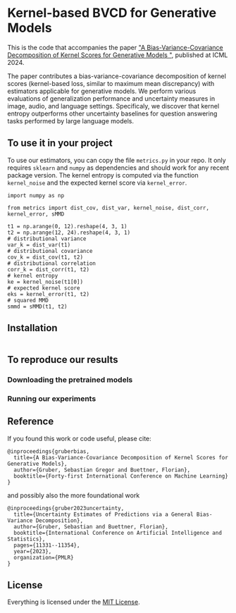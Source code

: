 # Kernel-based BVCD for Generative Models

This is the code that accompanies the paper ["A Bias-Variance-Covariance Decomposition of Kernel Scores for Generative Models
"](https://arxiv.org/abs/2310.05833), published at ICML 2024.

The paper contributes a bias-variance-covariance decomposition of kernel scores (kernel-based loss, similar to maximum mean discrepancy) with estimators applicable for generative models.
We perform various evaluations of generalization performance and uncertainty measures in image, audio, and language settings.
Specificaly, we discover that kernel entropy outperforms other uncertainty baselines for question answering tasks performed by large language models.

## To use it in your project

To use our estimators, you can copy the file `metrics.py` in your repo.
It only requires `sklearn` and `numpy` as dependencies and should work for any recent package version.
The kernel entropy is computed via the function `kernel_noise` and the expected kernel score via `kernel_error`.

```
import numpy as np

from metrics import dist_cov, dist_var, kernel_noise, dist_corr, kernel_error, sMMD

t1 = np.arange(0, 12).reshape(4, 3, 1)
t2 = np.arange(12, 24).reshape(4, 3, 1)
# distributional variance
var_k = dist_var(t1)
# distributional covariance
cov_k = dist_cov(t1, t2)
# distributional correlation
corr_k = dist_corr(t1, t2)
# kernel entropy
ke = kernel_noise(t1[0])
# expected kernel score
eks = kernel_error(t1, t2)
# squared MMD
smmd = sMMD(t1, t2)
```

## Installation

```
```

## To reproduce our results

### Downloading the pretrained models


### Running our experiments


## Reference
If you found this work or code useful, please cite:

```
@inproceedings{gruberbias,
  title={A Bias-Variance-Covariance Decomposition of Kernel Scores for Generative Models},
  author={Gruber, Sebastian Gregor and Buettner, Florian},
  booktitle={Forty-first International Conference on Machine Learning}
}
```
and possibly also the more foundational work
```
@inproceedings{gruber2023uncertainty,
  title={Uncertainty Estimates of Predictions via a General Bias-Variance Decomposition},
  author={Gruber, Sebastian and Buettner, Florian},
  booktitle={International Conference on Artificial Intelligence and Statistics},
  pages={11331--11354},
  year={2023},
  organization={PMLR}
}
```


## License

Everything is licensed under the [MIT License](https://opensource.org/licenses/MIT).
